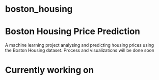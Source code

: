 # boston_housing

# Boston Housing Price Prediction

A machine learning project analysing and predicting housing prices using the Boston Housing dataset.
Process and visualizations will be done soon

# Currently working on
